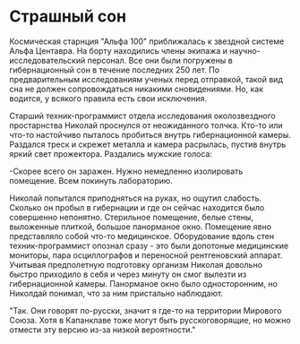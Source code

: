 # Страшный сон

Космическая старнция "Альфа 100" приближалась к звездной системе Альфа Центавра. На борту находились члены экипажа и научно-исследовательский персонал. Все они были погружены в гибернационный сон в течение последних 250 лет. По предварительным исследованиям ученых перед отправкой, такой вид сна не должен сопровождаться никакими сновидениями. Но, как водится, у всякого правила есть свои исключения.

Старший техник-программист отдела исследования околозвездного простарнства Николай проснулся от неожиданного толчка. Кто-то или что-то настойчиво пыталось пробиться внутрь гибернационной камеры. Раздался треск и скрежет металла и камера расрылась, пустив внутрь яркий свет прожектора. Раздались мужские голоса:

-Скорее всего он заражен. Нужно немедленно изолировать помещение. Всем покинуть лабораторию.

Николай попытался приподняться на руках, но ощутил слабость. Сколько он пробыл в гибернации и где он сейчас находится было совершенно непонятно. Стерильное помещение, белые стены, выложенные плиткой, большое панорманое окно. Помещение явно представляло собой что-то медицинское. Оборудование вдоль стен техник-программист опознал сразу - это были допотоные медицинские мониторы, пара осциллографов и переносной рентгеновский аппарат. Учитывая предполетную подготовку организм Николая довольно быстро приходило в себя и через минуту он смог вылезти из гибернационной камеры. Панорманое окно было односторонним, но Николдай понимал, что за ним пристально наблюдают.

"Так. Они говорят по-русски, значит я где-то на территории Мирового Союза. Хотя в Капанклаве тоже могут быть русскоговорящие, но можно отмести эту версию из-за низкой вероятности."



